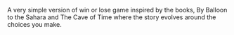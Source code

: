 A very simple version of win or lose game inspired by the books, By Balloon to the Sahara and The Cave of Time where the story evolves around the choices you make.
